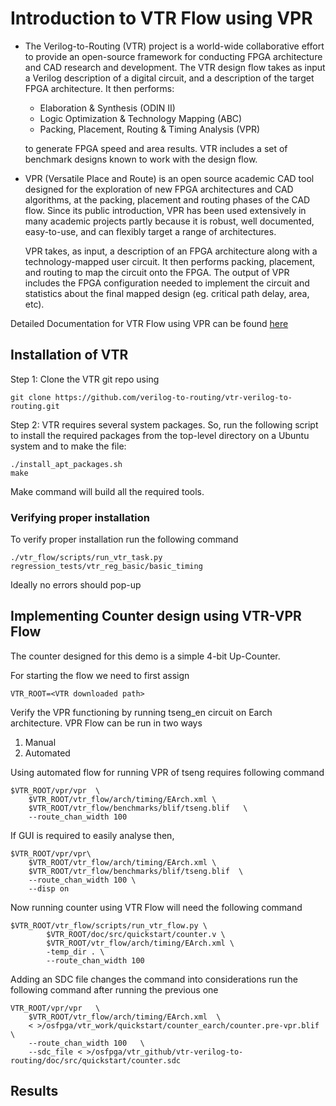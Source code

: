 # Introduction to VTR Flow using VPR
- The Verilog-to-Routing (VTR) project is a world-wide collaborative effort to provide an open-source framework for conducting FPGA architecture and CAD research and development. The VTR design flow takes as input a Verilog description of a digital circuit, and a description of the target FPGA architecture. It then performs:

    - Elaboration & Synthesis (ODIN II)
    - Logic Optimization & Technology Mapping (ABC)
    - Packing, Placement, Routing & Timing Analysis (VPR)

	to generate FPGA speed and area results. VTR includes a set of benchmark designs known to work with the design flow.

- VPR (Versatile Place and Route) is an open source academic CAD tool designed for the exploration of new FPGA architectures and CAD algorithms, at the packing, placement and routing phases of the CAD flow. Since its public introduction, VPR has been used extensively in many academic projects partly because it is robust, well documented, easy-to-use, and can flexibly target a range of architectures.

	VPR takes, as input, a description of an FPGA architecture along with a technology-mapped user circuit. It then performs packing, placement, and routing to map the circuit onto the FPGA. The output of VPR includes the FPGA configuration needed to implement the circuit and statistics about the final mapped design (eg. critical path delay, area, etc).

Detailed Documentation for VTR Flow using VPR can be found [here](https://docs.verilogtorouting.org/en/latest/quickstart/)

## Installation of VTR
Step 1: Clone the VTR git repo using

	git clone https://github.com/verilog-to-routing/vtr-verilog-to-routing.git

Step 2: VTR requires several system packages. So, run the following script to install the required packages from the top-level directory on a Ubuntu system and to make the file:

	./install_apt_packages.sh
	make
	
Make command will build all the required tools.

### Verifying proper installation
To verify proper installation run the following command
	
	./vtr_flow/scripts/run_vtr_task.py regression_tests/vtr_reg_basic/basic_timing
	
Ideally no errors should pop-up

## Implementing Counter design using VTR-VPR Flow
The counter designed for this demo is a simple 4-bit Up-Counter.

For starting the flow we need to first assign 
		
	VTR_ROOT=<VTR downloaded path>

Verify the VPR functioning by running tseng_en circuit on Earch architecture. VPR Flow can be run in two ways 
 1. Manual 
 2. Automated

Using automated flow for running VPR of tseng requires following command 

	$VTR_ROOT/vpr/vpr  \
		$VTR_ROOT/vtr_flow/arch/timing/EArch.xml \
		$VTR_ROOT/vtr_flow/benchmarks/blif/tseng.blif   \
		--route_chan_width 100

If GUI is required to easily analyse then,

	$VTR_ROOT/vpr/vpr\ 
		$VTR_ROOT/vtr_flow/arch/timing/EArch.xml \ 
		$VTR_ROOT/vtr_flow/benchmarks/blif/tseng.blif  \ 
		--route_chan_width 100 \ 
		--disp on
		
Now running counter using VTR Flow will need the following command
		
	$VTR_ROOT/vtr_flow/scripts/run_vtr_flow.py \ 
    		$VTR_ROOT/doc/src/quickstart/counter.v \ 
    		$VTR_ROOT/vtr_flow/arch/timing/EArch.xml \ 
    		-temp_dir . \ 
    		--route_chan_width 100  
		
Adding an SDC file changes the command into considerations run the following command after running the previous one

	VTR_ROOT/vpr/vpr   \
		$VTR_ROOT/vtr_flow/arch/timing/EArch.xml  \
		< >/osfpga/vtr_work/quickstart/counter_earch/counter.pre-vpr.blif   \
		--route_chan_width 100   \
		--sdc_file < >/osfpga/vtr_github/vtr-verilog-to-routing/doc/src/quickstart/counter.sdc

## Results
		

		




		

